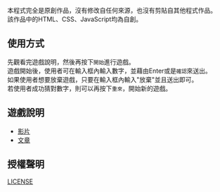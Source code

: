 本程式完全是原創作品，沒有修改自任何來源，也沒有剪貼自其他程式作品。  
該作品中的HTML、CSS、JavaScript均為自創。

## 使用方式
先觀看完遊戲說明，然後再按下`開始`進行遊戲。  
遊戲開始後，使用者可在輸入框內輸入數字，並藉由Enter或是`確認`來送出。  
如果使用者想要放棄遊戲，只要在輸入框內輸入"放棄"並且送出即可。  
若使用者成功猜對數字，則可以再按下`重來`，開始新的遊戲。

## 遊戲說明
* [影片](https://youtu.be/imsoJH3bbSA)
* [文章](https://zh.wikipedia.org/zh-tw/1A2B)

## 授權聲明
[LICENSE](LICENSE)
